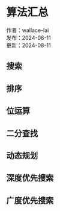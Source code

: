 # 算法汇总

作者：wallace-lai </br>
发布：2024-08-11 </br>
更新：2024-08-11 <br>

## 搜索

## 排序

## 位运算

## 二分查找

## 动态规划

## 深度优先搜索

## 广度优先搜索

